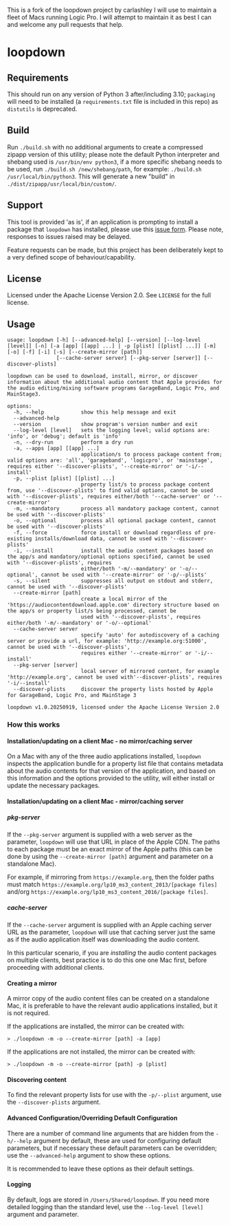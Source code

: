 This is a fork of the loopdown project by carlashley I will use to maintain a fleet of Macs running Logic Pro.
I will attempt to maintain it as best I can and welcome any pull requests that help.


# loopdown
## Requirements
This should run on any version of Python 3 after/including 3.10; `packaging` will need to be installed (a `requirements.txt` file is included in this repo) as `distutils` is deprecated.

## Build
Run `./build.sh` with no additional arguments to create a compressed zipapp version of this utility; please note the default Python interpreter and shebang used is `/usr/bin/env python3`, if a more specific shebang needs to be used, run `./build.sh /new/shebang/path`, for example: `./build.sh /usr/local/bin/python3`. This will generate a new "build" in `./dist/zipapp/usr/local/bin/custom/`.

## Support
This tool is provided 'as is', if an application is prompting to install a package that `loopdown` has installed, please use this [issue form](https://github.com/kluppy/loopdown/issues/new?assignees=kluppy&labels=install+prompt&projects=&template=package-install-prompt-issue.md&title= "raise an issue").
Please note, responses to issues raised may be delayed.

Feature requests can be made, but this project has been deliberately kept to a very defined scope of behaviour/capability.

## License
Licensed under the Apache License Version 2.0. See `LICENSE` for the full license.

## Usage
```
usage: loopdown [-h] [--advanced-help] [--version] [--log-level [level]] [-n] [-a [app] [[app] ...] | -p [plist] [[plist] ...]] [-m] [-o] [-f] [-i] [-s] [--create-mirror [path]]
                [--cache-server server] [--pkg-server [server]] [--discover-plists]

loopdown can be used to download, install, mirror, or discover information about the additional audio content that Apple provides for the audio editing/mixing software programs GarageBand, Logic Pro, and MainStage3.

options:
  -h, --help            show this help message and exit
  --advanced-help
  --version             show program's version number and exit
  --log-level [level]   sets the logging level; valid options are: 'info', or 'debug'; default is 'info'
  -n, --dry-run         perform a dry run
  -a, --apps [app] [[app] ...]
                        application/s to process package content from; valid options are: 'all', 'garageband', 'logicpro', or 'mainstage', requires either '--discover-plists', '--create-mirror' or '-i/--install'
  -p, --plist [plist] [[plist] ...]
                        property list/s to process package content from, use '--discover-plists' to find valid options, cannot be used with '--discover-plists', requires either/both '--cache-server' or '--create-mirror'
  -m, --mandatory       process all mandatory package content, cannot be used with '--discover-plists'
  -o, --optional        process all optional package content, cannot be used with '--discover-plists'
  -f, --force           force install or download regardless of pre-existing installs/download data, cannot be used with '--discover-plists'
  -i, --install         install the audio content packages based on the app/s and mandatory/optional options specified, cannot be used with '--discover-plists', requires
                        either/both '-m/--mandatory' or '-o/--optional', cannot be used with '--create-mirror' or '-p/--plists'
  -s, --silent          suppresses all output on stdout and stderr, cannot be used with '--discover-plists'
  --create-mirror [path]
                        create a local mirror of the 'https://audiocontentdownload.apple.com' directory structure based on the app/s or property list/s being processed, cannot be
                        used with '--discover-plists', requires either/both '-m/--mandatory' or '-o/--optional'
  --cache-server server
                        specify 'auto' for autodiscovery of a caching server or provide a url, for example: 'http://example.org:51000', cannot be used with '--discover-plists',
                        requires either '--create-mirror' or '-i/--install'
  --pkg-server [server]
                        local server of mirrored content, for example 'http://example.org', cannot be used with'--discover-plists', requires '-i/--install'
  --discover-plists     discover the property lists hosted by Apple for GarageBand, Logic Pro, and MainStage 3

loopdown v1.0.20250919, licensed under the Apache License Version 2.0
```

### How this works
#### Installation/updating on a client Mac - no mirror/caching server
On a Mac with any of the three audio applications installed, `loopdown` inspects the application bundle for a property list file that contains metadata about the audio contents for that version of the application, and based on this information and the options provided to the utility, will either install or update the necessary packages.

#### Installation/updating on a client Mac - mirror/caching server
##### pkg-server
If the `--pkg-server` argument is supplied with a web server as the parameter, `loopdown` will use that URL in place of the Apple CDN. The paths to each package must be an exact mirror of the Apple paths (this can be done by using the `--create-mirror [path]` argument and parameter on a standalone Mac).

For example, if mirroring from `https://example.org`, then the folder paths must match `https://example.org/lp10_ms3_content_2013/[package files]` and/org `https://example.org/lp10_ms3_content_2016/[package files]`.

##### cache-server
If the `--cache-server` argument is supplied with an Apple caching server URL as the parameter, `loopdown` will use that caching server just the same as if the audio application itself was downloading the audio content.

In this particular scenario, if you are _installing_ the audio content packages on multiple clients, best practice is to do this one one Mac first, before proceeding with additional clients.

#### Creating a mirror
A mirror copy of the audio content files can be created on a standalone Mac, it is preferable to have the relevant audio applications installed, but it is not required.

If the applications are installed, the mirror can be created with:
```
> ./loopdown -m -o --create-mirror [path] -a [app]
```

If the applications are not installed, the mirror can be created with:
```
> ./loopdown -m -o --create-mirror [path] -p [plist]
```

#### Discovering content
To find the relevant property lists for use with the `-p/--plist` argument, use the `--discover-plists` argument.


#### Advanced Configuration/Overriding Default Configuration
There are a number of command line arguments that are hidden from the `-h/--help` argument by default, these are used for configuring default parameters, but if necessary these default parameters can be overridden; use the `--advanced-help` argument to show these options.

It is recommended to leave these options as their default settings.


#### Logging
By default, logs are stored in `/Users/Shared/loopdown`. If you need more detailed logging than the standard level, use the `--log-level [level]` argument and parameter.
